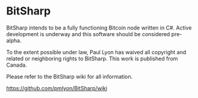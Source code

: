 BitSharp
========

BitSharp intends to be a fully functioning Bitcoin node written in C#. Active development is underway and this software should be considered pre-alpha.

To the extent possible under law, Paul Lyon has waived all copyright and related or neighboring rights to BitSharp. This work is published from Canada.

Please refer to the BitSharp wiki for all information.

https://github.com/pmlyon/BitSharp/wiki
